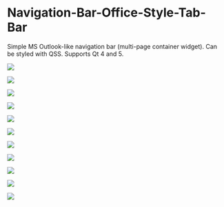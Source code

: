 # Navigation-Bar-Office-Style-Tab-Bar
Simple MS Outlook-like navigation bar (multi-page container widget). Can be styled with QSS. Supports Qt 4 and 5.

![](https://github.com/Qt-Widgets/Navigation-Bar-Office-Style-Tab-Bar/blob/master/1.png)

![](https://github.com/Qt-Widgets/Navigation-Bar-Office-Style-Tab-Bar/blob/master/2.png)

![](https://github.com/Qt-Widgets/Navigation-Bar-Office-Style-Tab-Bar/blob/master/3.png)

![](https://github.com/Qt-Widgets/Navigation-Bar-Office-Style-Tab-Bar/blob/master/4.png)

![](https://github.com/Qt-Widgets/Navigation-Bar-Office-Style-Tab-Bar/blob/master/5.png)

![](https://github.com/Qt-Widgets/Navigation-Bar-Office-Style-Tab-Bar/blob/master/6.png)

![](https://github.com/Qt-Widgets/Navigation-Bar-Office-Style-Tab-Bar/blob/master/7.png)

![](https://github.com/Qt-Widgets/Navigation-Bar-Office-Style-Tab-Bar/blob/master/8.png)

![](https://github.com/Qt-Widgets/Navigation-Bar-Office-Style-Tab-Bar/blob/master/9.png)

![](https://github.com/Qt-Widgets/Navigation-Bar-Office-Style-Tab-Bar/blob/master/10.png)

![](https://github.com/Qt-Widgets/Navigation-Bar-Office-Style-Tab-Bar/blob/master/11.png)
